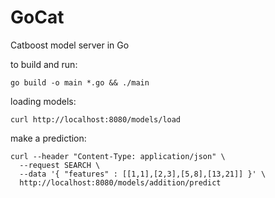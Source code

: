 # GoCat
Catboost model server in Go

to build and run: 
```
go build -o main *.go && ./main
```

loading models:
```
curl http://localhost:8080/models/load
```

make a prediction:
```
curl --header "Content-Type: application/json" \
  --request SEARCH \
  --data '{ "features" : [[1,1],[2,3],[5,8],[13,21]] }' \
  http://localhost:8080/models/addition/predict
```
